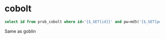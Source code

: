 # cobolt

```sql
select id from prob_cobolt where id='{$_GET[id]}' and pw=md5('{$_GET[pw]}')
```

Same as goblin